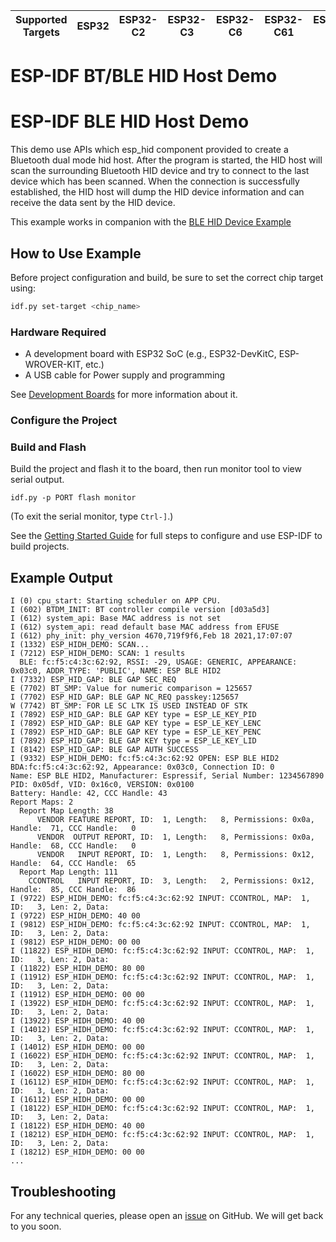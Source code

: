 | Supported Targets | ESP32 | ESP32-C2 | ESP32-C3 | ESP32-C6 | ESP32-C61 | ESP32-H2 | ESP32-S3 |
| ----------------- | ----- | -------- | -------- | -------- | --------- | -------- | -------- |

# ESP-IDF BT/BLE HID Host Demo


# ESP-IDF BLE HID Host Demo

This demo use APIs which esp_hid component provided to create a Bluetooth dual mode hid host. After the program is started, the HID host will scan the surrounding Bluetooth HID device and try to connect to the last device which has been scanned. When the connection is successfully established, the HID host will dump the HID device information and can receive the data sent by the HID device.

This example works in companion with the [BLE HID Device Example](../esp_hid_device/README.md)

## How to Use Example

Before project configuration and build, be sure to set the correct chip target using:

```bash
idf.py set-target <chip_name>
```

### Hardware Required

* A development board with ESP32 SoC (e.g., ESP32-DevKitC, ESP-WROVER-KIT, etc.)
* A USB cable for Power supply and programming

See [Development Boards](https://www.espressif.com/en/products/devkits) for more information about it.

### Configure the Project

### Build and Flash

Build the project and flash it to the board, then run monitor tool to view serial output.

```
idf.py -p PORT flash monitor
```

(To exit the serial monitor, type ``Ctrl-]``.)

See the [Getting Started Guide](https://idf.espressif.com/) for full steps to configure and use ESP-IDF to build projects.

## Example Output

```
I (0) cpu_start: Starting scheduler on APP CPU.
I (602) BTDM_INIT: BT controller compile version [d03a5d3]
I (612) system_api: Base MAC address is not set
I (612) system_api: read default base MAC address from EFUSE
I (612) phy_init: phy_version 4670,719f9f6,Feb 18 2021,17:07:07
I (1332) ESP_HIDH_DEMO: SCAN...
I (7212) ESP_HIDH_DEMO: SCAN: 1 results
  BLE: fc:f5:c4:3c:62:92, RSSI: -29, USAGE: GENERIC, APPEARANCE: 0x03c0, ADDR_TYPE: 'PUBLIC', NAME: ESP BLE HID2 
I (7332) ESP_HID_GAP: BLE GAP SEC_REQ
E (7702) BT_SMP: Value for numeric comparison = 125657
I (7702) ESP_HID_GAP: BLE GAP NC_REQ passkey:125657
W (7742) BT_SMP: FOR LE SC LTK IS USED INSTEAD OF STK
I (7892) ESP_HID_GAP: BLE GAP KEY type = ESP_LE_KEY_PID
I (7892) ESP_HID_GAP: BLE GAP KEY type = ESP_LE_KEY_LENC
I (7892) ESP_HID_GAP: BLE GAP KEY type = ESP_LE_KEY_PENC
I (7892) ESP_HID_GAP: BLE GAP KEY type = ESP_LE_KEY_LID
I (8142) ESP_HID_GAP: BLE GAP AUTH SUCCESS
I (9332) ESP_HIDH_DEMO: fc:f5:c4:3c:62:92 OPEN: ESP BLE HID2
BDA:fc:f5:c4:3c:62:92, Appearance: 0x03c0, Connection ID: 0
Name: ESP BLE HID2, Manufacturer: Espressif, Serial Number: 1234567890
PID: 0x05df, VID: 0x16c0, VERSION: 0x0100
Battery: Handle: 42, CCC Handle: 43
Report Maps: 2
  Report Map Length: 38
      VENDOR FEATURE REPORT, ID:  1, Length:   8, Permissions: 0x0a, Handle:  71, CCC Handle:   0
      VENDOR  OUTPUT REPORT, ID:  1, Length:   8, Permissions: 0x0a, Handle:  68, CCC Handle:   0
      VENDOR   INPUT REPORT, ID:  1, Length:   8, Permissions: 0x12, Handle:  64, CCC Handle:  65
  Report Map Length: 111
    CCONTROL   INPUT REPORT, ID:  3, Length:   2, Permissions: 0x12, Handle:  85, CCC Handle:  86
I (9722) ESP_HIDH_DEMO: fc:f5:c4:3c:62:92 INPUT: CCONTROL, MAP:  1, ID:   3, Len: 2, Data:
I (9722) ESP_HIDH_DEMO: 40 00 
I (9812) ESP_HIDH_DEMO: fc:f5:c4:3c:62:92 INPUT: CCONTROL, MAP:  1, ID:   3, Len: 2, Data:
I (9812) ESP_HIDH_DEMO: 00 00 
I (11822) ESP_HIDH_DEMO: fc:f5:c4:3c:62:92 INPUT: CCONTROL, MAP:  1, ID:   3, Len: 2, Data:
I (11822) ESP_HIDH_DEMO: 80 00 
I (11912) ESP_HIDH_DEMO: fc:f5:c4:3c:62:92 INPUT: CCONTROL, MAP:  1, ID:   3, Len: 2, Data:
I (11912) ESP_HIDH_DEMO: 00 00 
I (13922) ESP_HIDH_DEMO: fc:f5:c4:3c:62:92 INPUT: CCONTROL, MAP:  1, ID:   3, Len: 2, Data:
I (13922) ESP_HIDH_DEMO: 40 00 
I (14012) ESP_HIDH_DEMO: fc:f5:c4:3c:62:92 INPUT: CCONTROL, MAP:  1, ID:   3, Len: 2, Data:
I (14012) ESP_HIDH_DEMO: 00 00 
I (16022) ESP_HIDH_DEMO: fc:f5:c4:3c:62:92 INPUT: CCONTROL, MAP:  1, ID:   3, Len: 2, Data:
I (16022) ESP_HIDH_DEMO: 80 00 
I (16112) ESP_HIDH_DEMO: fc:f5:c4:3c:62:92 INPUT: CCONTROL, MAP:  1, ID:   3, Len: 2, Data:
I (16112) ESP_HIDH_DEMO: 00 00 
I (18122) ESP_HIDH_DEMO: fc:f5:c4:3c:62:92 INPUT: CCONTROL, MAP:  1, ID:   3, Len: 2, Data:
I (18122) ESP_HIDH_DEMO: 40 00 
I (18212) ESP_HIDH_DEMO: fc:f5:c4:3c:62:92 INPUT: CCONTROL, MAP:  1, ID:   3, Len: 2, Data:
I (18212) ESP_HIDH_DEMO: 00 00 
...
```

## Troubleshooting

For any technical queries, please open an [issue](https://github.com/espressif/esp-idf/issues) on GitHub. We will get back to you soon.
